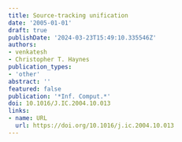 ```yaml
---
title: Source-tracking unification
date: '2005-01-01'
draft: true
publishDate: '2024-03-23T15:49:10.335546Z'
authors:
- venkatesh
- Christopher T. Haynes
publication_types:
- 'other'
abstract: ''
featured: false
publication: '*Inf. Comput.*'
doi: 10.1016/J.IC.2004.10.013
links:
- name: URL
  url: https://doi.org/10.1016/j.ic.2004.10.013
---
```


